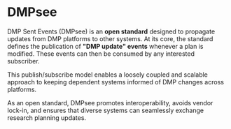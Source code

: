 # DMPsee

DMP Sent Events (DMPsee) is an **open standard** designed to propagate updates 
from DMP platforms to other systems. At its core, the standard defines the 
publication of **"DMP update" events** whenever a plan is modified. These events 
can then be consumed by any interested subscriber.  

This publish/subscribe model enables a loosely coupled and scalable approach 
to keeping dependent systems informed of DMP changes across platforms.  

As an open standard, DMPsee promotes interoperability, avoids vendor lock-in, 
and ensures that diverse systems can seamlessly exchange research planning updates.
